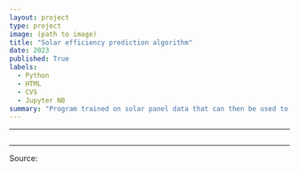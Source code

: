 ```yaml
---
layout: project
type: project
image: (path to image)
title: "Solar efficiency prediction algorithm"
date: 2023
published: True
labels:
  - Python
  - HTML
  - CVS
  - Jupyter NB
summary: "Program trained on solar panel data that can then be used to predict the efficiency/viability a solar panel would have a location."
---
```


<hr>
<p></p>
<img class="img-fluid" src="">
<p></p>
<hr>

Source: <a href="https://github.com/jogarces/ics-313-text-game"><i class="large github icon "></i></a>
 
